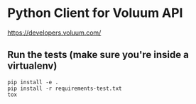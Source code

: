 # Python Client for Voluum API 

https://developers.voluum.com/

## Run the tests (make sure you're inside a virtualenv)

    pip install -e .
    pip install -r requirements-test.txt
    tox
